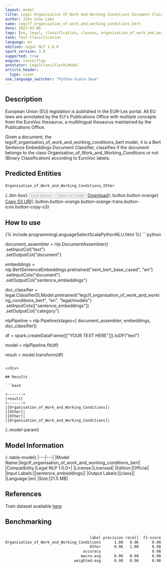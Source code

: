 ```yaml
---
layout: model
title: Legal Organisation Of Work And Working Conditions Document Classifier (EURLEX)
author: John Snow Labs
name: legclf_organisation_of_work_and_working_conditions_bert
date: 2023-03-06
tags: [en, legal, classification, clauses, organisation_of_work_and_working_conditions, licensed, tensorflow]
task: Text Classification
language: en
edition: Legal NLP 1.0.0
spark_version: 3.0
supported: true
engine: tensorflow
annotator: LegalClassifierDLModel
article_header:
  type: cover
use_language_switcher: "Python-Scala-Java"
---
```


## Description

European Union (EU) legislation is published in the EUR-Lex portal. All EU laws are annotated by the EU's Publications Office with multiple concepts from the EuroVoc thesaurus, a multilingual thesaurus maintained by the Publications Office.

Given a document, the legclf_organisation_of_work_and_working_conditions_bert model, it is a Bert Sentence Embeddings Document Classifier, classifies if the document belongs to the class Organisation_of_Work_and_Working_Conditions or not (Binary Classification) according to EuroVoc labels.

## Predicted Entities

`Organisation_of_Work_and_Working_Conditions`, `Other`

{:.btn-box}
<button class="button button-orange" disabled>Live Demo</button>
<button class="button button-orange" disabled>Open in Colab</button>
[Download](https://s3.amazonaws.com/auxdata.johnsnowlabs.com/legal/models/legclf_organisation_of_work_and_working_conditions_bert_en_1.0.0_3.0_1678111659189.zip){:.button.button-orange}
[Copy S3 URI](s3://auxdata.johnsnowlabs.com/legal/models/legclf_organisation_of_work_and_working_conditions_bert_en_1.0.0_3.0_1678111659189.zip){:.button.button-orange.button-orange-trans.button-icon.button-copy-s3}

## How to use



<div class="tabs-box" markdown="1">
{% include programmingLanguageSelectScalaPythonNLU.html %}
```python

document_assembler = nlp.DocumentAssembler()\
    .setInputCol("text")\
    .setOutputCol("document")

embeddings = nlp.BertSentenceEmbeddings.pretrained("sent_bert_base_cased", "en")\
    .setInputCols("document")\
    .setOutputCol("sentence_embeddings")

doc_classifier = legal.ClassifierDLModel.pretrained("legclf_organisation_of_work_and_working_conditions_bert", "en", "legal/models")\
    .setInputCols(["sentence_embeddings"])\
    .setOutputCol("category")

nlpPipeline = nlp.Pipeline(stages=[
    document_assembler, 
    embeddings,
    doc_classifier])

df = spark.createDataFrame([["YOUR TEXT HERE"]]).toDF("text")

model = nlpPipeline.fit(df)

result = model.transform(df)

```

</div>

## Results

```bash

+-------+
|result|
+-------+
|[Organisation_of_Work_and_Working_Conditions]|
|[Other]|
|[Other]|
|[Organisation_of_Work_and_Working_Conditions]|

```

{:.model-param}
## Model Information

{:.table-model}
|---|---|
|Model Name:|legclf_organisation_of_work_and_working_conditions_bert|
|Compatibility:|Legal NLP 1.0.0+|
|License:|Licensed|
|Edition:|Official|
|Input Labels:|[sentence_embeddings]|
|Output Labels:|[class]|
|Language:|en|
|Size:|21.5 MB|

## References

Train dataset available [here](https://huggingface.co/datasets/lex_glue)

## Benchmarking

```bash

                                      label precision recall  f1-score  support
Organisation_of_Work_and_Working_Conditions      1.00   0.96      0.98       23
                                      Other      0.96   1.00      0.98       24
                                   accuracy         -      -      0.98       47
                                  macro-avg      0.98   0.98      0.98       47
                               weighted-avg      0.98   0.98      0.98       47
```